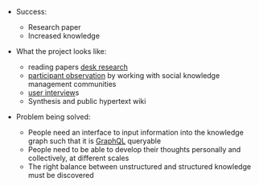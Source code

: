 -   Success:
    -   Research paper
    -   Increased knowledge


- What the project looks like:
    - reading papers [desk research](app://obsidian.md/desk%20research)
    - [participant observation](app://obsidian.md/participant%20observation) by working with social knowledge management communities
    - [user interview](app://obsidian.md/user%20interview)s
    - Synthesis and public hypertext wiki


- Problem being solved:
    - People need an interface to input information into the knowledge graph such that it is [GraphQL](app://obsidian.md/GraphQL) queryable
    - People need to be able to develop their thoughts personally and collectively, at different scales
    - The right balance between unstructured and structured knowledge must be discovered